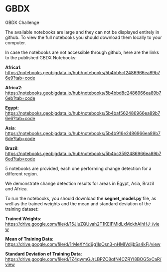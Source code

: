 # GBDX
GBDX Challenge

The available notebooks are large and they can not be displayed entirely in github. To view the full notebooks you should download them locally to your computer.

In case the notebooks are not accessible through github, here are the links to the published GBDX Notebooks:

**Africa1**: https://notebooks.geobigdata.io/hub/notebooks/5b4bb5cf2486966ea89b76e9?tab=code

**Africa2**: https://notebooks.geobigdata.io/hub/notebooks/5b4bbd8c2486966ea89b76eb?tab=code

**Egypt**:   https://notebooks.geobigdata.io/hub/notebooks/5b4baf562486966ea89b76e6?tab=code

**Asia**:    https://notebooks.geobigdata.io/hub/notebooks/5b4b916e2486966ea89b76de?tab=code

**Brazil**:  https://notebooks.geobigdata.io/hub/notebooks/5b4bc3592486966ea89b76ed?tab=code

5 notebooks are provided, each one performing change detection for a different region. 

We demonstrate change detection results for areas in Egypt, Asia, Brazil and Africa.


To run the notebooks, you should download the **segnet_model.py** file, as well as the trained weights and the mean and standard deviation of the training dataset:

**Trained Weights**:                          https://drive.google.com/file/d/15JIuZQUvah2T1KElFMidLxMckhAIhHJ-/view   

**Mean of Training Data**:                    https://drive.google.com/file/d/1rMeXY4d6g1IsOsn3-nHMIVdijbSs4kFj/view

**Standard Deviation of Training Data**:      https://drive.google.com/file/d/1Z4qwmGJrLBPZC8qfN4CZRYI8BOG5xCaR/view 
